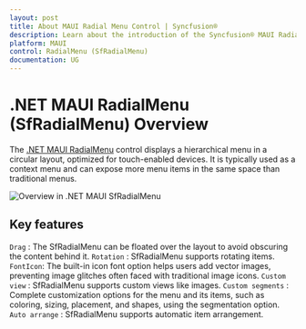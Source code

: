 ```yaml
---
layout: post
title: About MAUI Radial Menu Control | Syncfusion®
description: Learn about the introduction of the Syncfusion® MAUI Radial Menu (SfRadialMenu) control, its elements, and more.
platform: MAUI
control: RadialMenu (SfRadialMenu)
documentation: UG
---
```


# .NET MAUI RadialMenu (SfRadialMenu) Overview

 The [.NET MAUI RadialMenu](https://www.syncfusion.com/maui-controls/maui-radial-menu) control displays a hierarchical menu in a circular layout, optimized for touch-enabled devices. It is typically used as a context menu and can expose more menu items in the same space than traditional menus.

 ![Overview in .NET MAUI SfRadialMenu](images/overview/maui-radialmenu-overview.png)

## Key features

`Drag` : The SfRadialMenu can be floated over the layout to avoid obscuring the content behind it.
`Rotation` : SfRadialMenu supports rotating items.
`FontIcon`: The built-in icon font option helps users add vector images, preventing image glitches often faced with traditional image icons.
`Custom view` : SfRadialMenu supports custom views like images.
`Custom segments` : Complete customization options for the menu and its items, such as coloring, sizing, placement, and shapes, using the segmentation option.
`Auto arrange` : SfRadialMenu supports automatic item arrangement.




